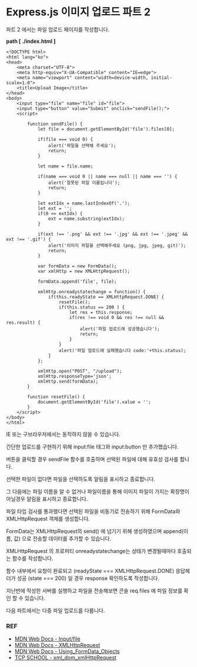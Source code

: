 # Express.js 이미지 업로드 파트 2

파트 2 에서는 파일 업로드 페이지를 작성합니다.

**path [ ./index.html ]**
```
<!DOCTYPE html>
<html lang="ko">
<head>
    <meta charset="UTF-8">
    <meta http-equiv="X-UA-Compatible" content="IE=edge">
    <meta name="viewport" content="width=device-width, initial-scale=1.0">
    <title>Upload Image</title>
</head>
<body>
    <input type="file" name="file" id="file">
    <input type="button" value="Submit" onclick="sendFile();">
    <script>

        function sendFile() {
            let file = document.getElementById('file').files[0];

            if(file === void 0) {
                alert('파일을 선택해 주세요');
                return;
            }

            let name = file.name;

            if(name === void 0 || name === null || name === '') {
                alert('잘못된 파일 이름입니다');
                return;
            }

            let extIdx = name.lastIndexOf('.');
            let ext = '';
            if(0 <= extIdx) {
                ext = name.substring(extIdx);
            }

            if(ext !== '.png' && ext !== '.jpg' && ext !== '.jpeg' && ext !== '.gif') {
                alert('이미지 파일을 선택해주세요 (png, jpg, jpeg, git)');
                return;
            }

            var formData = new FormData();
            var xmlHttp = new XMLHttpRequest();

            formData.append('file', file);

            xmlHttp.onreadystatechange = function() {
                if(this.readyState == XMLHttpRequest.DONE) {
                    resetFile();
                    if(this.status == 200 ) {
                        let res = this.response;
                        if(res !== void 0 && res !== null && res.result) {
                            alert('파일 업로드에 성공했습니다');
                            return;
                        }    
                    }
                    alert('파일 업로드에 실패했습니다 code:'+this.status);
                }
            };

            xmlHttp.open("POST", "/upload");
            xmlHttp.responseType='json';
            xmlHttp.send(formData);
        }
        
        function resetFile() {
            document.getElementById('file').value = '';
        }
    </script>
</body>
</html>
```

IE 또는 구브라우저에서는 동작하지 않을 수 있습니다.

간단한 업로드를 구현하기 위해 input:file 태그와 input:button 만 추가했습니다.

버튼을 클릭할 경우 sendFile 함수를 호출하며 선택된 파일에 대해 유효성 검사를 합니다.

선택한 파일이 없다면 파일을 선택하도록 알림을 표시하고 종료합니다.

그 다음에는  파일 이름을 알 수 없거나 파일이름을 통해 이미지 파일이 가지는 확장명이 아닐경우 알림을 표시하고 종료합니다.

파일 타입 검사를 통과했다면 선택된 파일을 비동기로 전송하기 위해 FormData와 XMLHttpRequest 객체를 생성합니다.

FormData는 XMLHttpRequest의 send() 에 넘기기 위해 생성하였으며 append(이름, 값) 으로 전송할 데이터를 추가할 수 있습니다.

XMLHttpRequest 의 프로퍼티 onreadystatechange는 상태가 변경될때마다 호출되는 함수를 작성합니다.

함수 내부에서 요청이 완료되고 (readyState === XMLHttpRequest.DONE) 응답헤더가 성공 (state === 200) 일 경우 response 확인하도록 작성합니다.

지난번에 작성한 서버를 실행하고 파일을 전송해보면 콘솔 req.files 에 파일 정보를 확인 할 수 있습니다.

다음 파트에서는 다중 파일 업로드를 다룹니다.

### REF
* [MDN Web Docs - Input/file](https://developer.mozilla.org/ko/docs/Web/HTML/Element/Input/file)
* [MDN Web Docs - XMLHttpRequest](https://developer.mozilla.org/en-US/docs/Web/API/XMLHttpRequest)
* [MDN Web Docs - Using_FormData_Objects](https://developer.mozilla.org/en-US/docs/Web/API/FormData/Using_FormData_Objects)
* [TCP SCHOOL - xml_dom_xmlHttpRequest](https://www.tcpschool.com/xml/xml_dom_xmlHttpRequest)